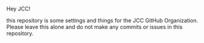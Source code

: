 Hey JCC!

this repository is some settings and things for the JCC GitHub Organization. Please leave this alone and do not make any commits or issues in this repository.
